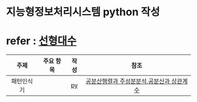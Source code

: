# 지능형정보처리시스템 python 작성
# refer : [선형대수](https://youtube.com/playlist?list=PL5yujGYFVt0BCu7DXfEgD7M51Tj6S7s4A)
| 주제 | 주요 항목 | 작성 | 참조 |
| :---: | --- | :---: | :---: |
|패턴인식기||[py](./codes/02_패턴인식기_2차원데이터.ipynb)|[공분산행렬과 주성분분석](https://youtu.be/YEdscCNsinUㄴ),[공분산과 상관계수](https://youtu.be/RymrCV3K5J8)|
